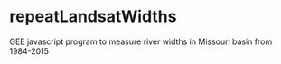 # repeatLandsatWidths
GEE javascript program to measure river widths in Missouri basin from 1984-2015
